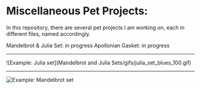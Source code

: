 # Miscellaneous Pet Projects:



In this repository, there are several pet projects I am working on, each in different files, named accordingly.

Mandelbrot & Julia Set: in progress
Apollonian Gasket: in progress

---


![Example: Julia set](Mandelbrot and Julia Sets/gifs/julia_set_blues_100.gif)



---

![Example: Mandelbrot set](mandelbrot_set_rdbu_100.gif)

